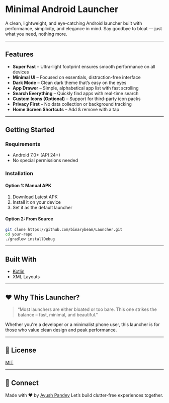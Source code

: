 # Minimal Android Launcher

A clean, lightweight, and eye-catching Android launcher built with performance, simplicity, and elegance in mind. Say goodbye to bloat — just what you need, nothing more.

---

## Features

* **Super Fast** – Ultra-light footprint ensures smooth performance on all devices
* **Minimal UI** – Focused on essentials, distraction-free interface
* **Dark Mode** – Clean dark theme that’s easy on the eyes
* **App Drawer** – Simple, alphabetical app list with fast scrolling
* **Search Everything** – Quickly find apps with real-time search
* **Custom Icons (Optional)** – Support for third-party icon packs
* **Privacy First** – No data collection or background tracking
* **Home Screen Shortcuts** – Add & remove with a tap

---

## Getting Started

### Requirements

* Android 7.0+ (API 24+)
* No special permissions needed

### Installation

#### Option 1: Manual APK

1. Download Latest APK
2. Install it on your device
3. Set it as the default launcher

#### Option 2: From Source

```bash
git clone https://github.com/binarybeam/Launcher.git
cd your-repo
./gradlew installDebug
```

---

## Built With

* [Kotlin](https://kotlinlang.org/)
* XML Layouts

---

## ❤️ Why This Launcher?

> “Most launchers are either bloated or too bare. This one strikes the balance – fast, minimal, and beautiful.”

Whether you're a developer or a minimalist phone user, this launcher is for those who value clean design and peak performance.

---

## 📃 License

[MIT](LICENSE)

---

## 🙌 Connect

Made with ❤️ by [Ayush Pandey](https://github.com/binarybeam)
Let’s build clutter-free experiences together.
